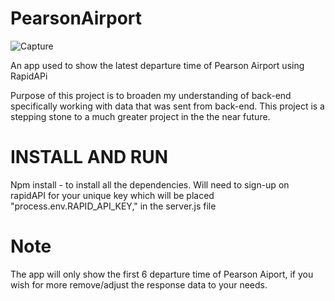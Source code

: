 # PearsonAirport
![Capture](https://user-images.githubusercontent.com/67616890/189463304-42dd97a9-1e0b-4c08-a028-831a05cf3d9e.JPG)

An app used to show the latest departure time of Pearson Airport using RapidAPi

Purpose of this project is to broaden my understanding of back-end specifically working with data that was sent from back-end.
This project is a stepping stone to a much greater project in the the near future.


# INSTALL AND RUN
Npm install - to install all the dependencies.
Will need to sign-up on rapidAPI for your unique key which will be placed "process.env.RAPID_API_KEY," in the server.js file

# Note
The app will only show the first 6 departure time of Pearson Aiport, if you wish for more remove/adjust the response data to your needs.
